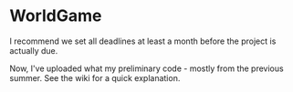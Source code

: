 WorldGame
================
I recommend we set all deadlines at least a month before the project is actually due.



Now, I've uploaded what my preliminary code - mostly from the previous summer.
See the wiki for a quick explanation.
